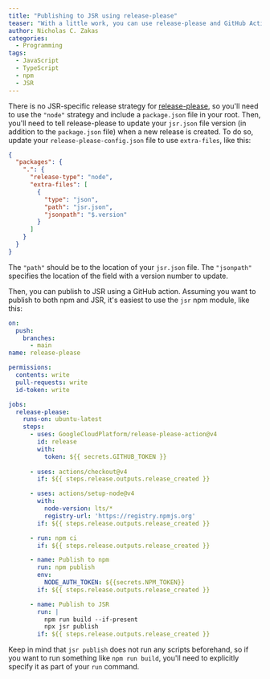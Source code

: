 ```yaml
---
title: "Publishing to JSR using release-please"
teaser: "With a little work, you can use release-please and GitHub Actions to publish to JSR."
author: Nicholas C. Zakas
categories:
  - Programming
tags:
  - JavaScript
  - TypeScript
  - npm
  - JSR
---
```


There is no JSR-specific release strategy for [release-please](https://github.com/google-github-actions/release-please-action), so you'll need to use the `"node"` strategy and include a `package.json` file in your root. Then, you'll need to tell release-please to update your `jsr.json` file version (in addition to the `package.json` file) when a new release is created. To do so, update your `release-please-config.json` file to use `extra-files`, like this:

```json
{
  "packages": {
    ".": {
      "release-type": "node",
      "extra-files": [
        {
          "type": "json",
          "path": "jsr.json",
          "jsonpath": "$.version"
        }
      ]
    }
  }
}
```

The `"path"` should be to the location of your `jsr.json` file. The `"jsonpath"` specifies the location of the field with a version number to update.

Then, you can publish to JSR using a GitHub action. Assuming you want to publish to both npm and JSR, it's easiest to use the `jsr` npm module, like this:

```yaml
on:
  push:
    branches:
      - main
name: release-please

permissions:
  contents: write
  pull-requests: write
  id-token: write

jobs:
  release-please:
    runs-on: ubuntu-latest
    steps:
      - uses: GoogleCloudPlatform/release-please-action@v4
        id: release
        with:
          token: ${{ secrets.GITHUB_TOKEN }}
  
      - uses: actions/checkout@v4
        if: ${{ steps.release.outputs.release_created }}

      - uses: actions/setup-node@v4
        with:
          node-version: lts/*
          registry-url: 'https://registry.npmjs.org'
        if: ${{ steps.release.outputs.release_created }}

      - run: npm ci
        if: ${{ steps.release.outputs.release_created }}

      - name: Publish to npm
        run: npm publish
        env:
          NODE_AUTH_TOKEN: ${{secrets.NPM_TOKEN}}
        if: ${{ steps.release.outputs.release_created }}

      - name: Publish to JSR
        run: |
          npm run build --if-present
          npx jsr publish
        if: ${{ steps.release.outputs.release_created }}
```

Keep in mind that `jsr publish` does not run any scripts beforehand, so if you want to run something like `npm run build`, you'll need to explicitly specify it as part of your `run` command.
